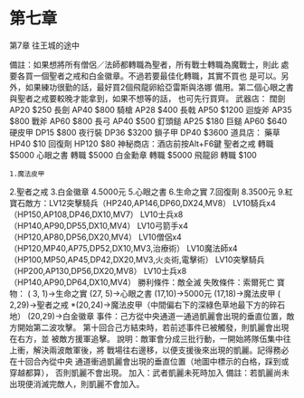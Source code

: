 # 第七章

第7章  往王城的途中

備註：如果想將所有僧侶／法師都轉職為聖者，所有戰士轉職為魔戰士，則此
      處要各買一個聖者之戒和白金徽章。不過若要最佳化轉職，其實不買也
      是可以。另外，如果練功很勤的話，最好買2個飛龍卵給亞雷斯與洛娜
      備用。第二個心眼之書與聖者之戒要較晚才能拿到，如果不想等的話，
      也可先行買齊。
武器店：
  闊劍      AP20   $250
  長劍      AP40   $800
  騎槍      AP28   $400
  長戟      AP50   $1200
  迴旋斧    AP35   $800
  戰斧      AP60   $800
  長弓      AP40   $500
  釘頭鎚    AP25   $180
  巨鎚      AP60   $640
  硬皮甲    DP15   $800
  夜行裝    DP36   $3200
  鎖子甲    DP40   $3600
道具店：
  藥草      HP40   $10
  回復劑    HP120  $80
神秘商店：酒店前按Alt+F6鍵
  聖者之戒  轉職   $5000
  心眼之書  轉職   $5000
  白金勳章  轉職   $5000
  飛龍卵    轉職   $100

    1.魔法皮甲
2.聖者之戒
3.白金徽章
4.5000元
5.心眼之書
6.生命之實
7.回復劑
8.3500元
9.紅寶石敵方：LV12突擊騎兵（HP240,AP146,DP60,DX24,MV8）
      LV10騎兵x4（HP150,AP108,DP46,DX10,MV7）
      LV10士兵x8（HP140,AP90,DP55,DX10,MV4）
      LV10弓箭手x4（HP120,AP80,DP56,DX20,MV4）
      LV10僧侶x4（HP120,MP40,AP75,DP52,DX10,MV3,治療術）
      LV10魔法師x4（HP100,MP50,AP45,DP42,DX20,MV3,火炎術,電擊術）
      LV10突擊騎兵（HP200,AP130,DP56,DX20,MV8）
      LV10士兵x8（HP140,AP90,DP64,DX10,MV4）
勝利條件：敵全滅
失敗條件：索爾死亡
寶物： ( 3, 1)→生命之實
       (27, 5)→心眼之書
       (17,10)→5000元
       (17,18)→魔法皮甲
       ( 2,29)→聖者之戒
      *(20,24)→魔法皮甲（中間偏右下的深綠色草地最下方的碎石地）
       (20,29)→白金徽章
事件：己方從中央通道一通過凱麗會出現的垂直位置，敵方開始第二波攻擊。
      第十回合己方結束時，若前述事件已被觸發，則凱麗會出現在右方，並
      被敵方援軍追擊。
說明：敵軍會分成三批行動，一開始將隊伍集中往上衝，解決兩波敵軍後，將
      戰場往右邊移，以便支援後來出現的凱麗。記得務必在十回合內從中央
      通道衝過凱麗會出現的垂直位置（地圖中標示的白格，踩到或穿越都算），
      否則凱麗不會出現。
加入：武者凱麗未死時加入
備註：若凱麗尚未出現便消滅完敵人，則凱麗不會加入。
